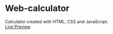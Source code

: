 # Web-calculator
Calculator created with HTML, CSS and JavaScript.  
[Live Preview](https://tanzeb9277.github.io/web-calculator/)
